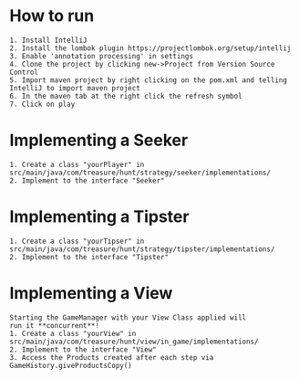 # How to run
    1. Install IntelliJ
    2. Install the lombok plugin https://projectlombok.org/setup/intellij
    3. Enable 'annotation processing' in settings
    4. Clone the project by clicking new->Project from Version Source Control
    5. Import maven project by right clicking on the pom.xml and telling IntelliJ to import maven project
    6. In the maven tab at the right click the refresh symbol
    7. Click on play

# Implementing a Seeker
    1. Create a class "yourPlayer" in
    src/main/java/com/treasure/hunt/strategy/seeker/implementations/
    2. Implement to the interface "Seeker"

# Implementing a Tipster
    1. Create a class "yourTipser" in
    src/main/java/com/treasure/hunt/strategy/tipster/implementations/
    2. Implement to the interface "Tipster"
    
# Implementing a View
    Starting the GameManager with your View Class applied will
    run it **concurrent**!
    1. Create a class "yourView" in
    src/main/java/com/treasure/hunt/view/in_game/implementations/
    2. Implement to the interface "View"
    3. Access the Products created after each step via
    GameHistory.giveProductsCopy()